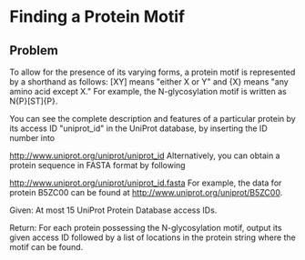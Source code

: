 # Finding a Protein Motif
## Problem

To allow for the presence of its varying forms, a protein motif is represented by a shorthand as follows: [XY] means "either X or Y" and {X} means "any amino acid except X." For example, the N-glycosylation motif is written as N{P}[ST]{P}.

You can see the complete description and features of a particular protein by its access ID "uniprot_id" in the UniProt database, by inserting the ID number into

http://www.uniprot.org/uniprot/uniprot_id Alternatively, you can obtain a protein sequence in FASTA format by following

http://www.uniprot.org/uniprot/uniprot_id.fasta For example, the data for protein B5ZC00 can be found at http://www.uniprot.org/uniprot/B5ZC00.

Given: At most 15 UniProt Protein Database access IDs.

Return: For each protein possessing the N-glycosylation motif, output its given access ID followed by a list of locations in the protein string where the motif can be found.

